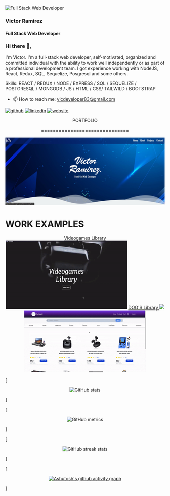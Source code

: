 ![Full Stack Web Developer](https://media.licdn.com/dms/image/C5616AQHkJICN_Fy4RA/profile-displaybackgroundimage-shrink_350_1400/0/1609756950664?e=1677110400&v=beta&t=eKlbSAdgzR4XCeGa-v4_k1lmm9xE4JtXPgreFJPWCNs)
### Victor Ramirez
#### Full Stack Web Developer

### Hi there 👋, 




I'm Victor. I'm a full-stack web developer, self-motivated, organized and committed individual with the ability to work well independently or as part of a professional development team.
I got experience working with NodeJS, React, Redux, SQL, Sequelize, Posgresql and some others. 

Skills:  REACT / REDUX / NODE / EXPRESS / SQL / SEQUELIZE / POSTGRESQL / MONGODB / JS / HTML / CSS/ TAILWILD / BOOTSTRAP 



- 📫 How to reach me: vicdeveloper83@gmail.com 


[<img src='https://cdn.jsdelivr.net/npm/simple-icons@3.0.1/icons/github.svg' alt='github' height='40'>](https://github.com/bukaro8)  [<img src='https://cdn.jsdelivr.net/npm/simple-icons@3.0.1/icons/linkedin.svg' alt='linkedin' height='40'>](https://www.linkedin.com/in/https://www.linkedin.com/in/victor-ramirez-developer//)  [<img src='https://cdn.jsdelivr.net/npm/simple-icons@3.0.1/icons/icloud.svg' alt='website' height='40'>](https://portfolio-eight-sandy-56.vercel.app/)  
<p align=center>
 PORTFOLIO
</p>
<p align=center>
==============================
 </p>
<a href='https://portfolio-eight-sandy-56.vercel.app/'>
<p align=center>
<img  src='https://github.com/bukaro8/bukaro8/blob/main/Screenshot%202022-12-19%20192804.jpg'  width=512/>
 </p>
</a>

WORK EXAMPLES
==============================
<p align=center>
<span align=left>
 <a href='front-videogamest.vercel.app'>
 Videogames Library
 </a>
 <br>
<img src='https://github.com/bukaro8/bukaro8/blob/main/videogm.gif' width='384'/>
</span>
<span align=right>
 <span align=center>
 <a href='dogs-deploy-two.vercel.app'>
 DOG'S Library
 </a>
<img src='https://github.com/bukaro8/bukaro8/blob/main/pero.gif' width='384'/>
</span>
 <span align=center>
<img src='https://github.com/bukaro8/bukaro8/blob/main/ezgif.com-gif-maker.gif' width='384'/>
</span>
</p>


[<p align=center> ![GitHub stats](https://github-readme-stats.vercel.app/api?username=bukaro8&show_icons=true)</p>]



[<p align=center>![GitHub metrics](https://metrics.lecoq.io/bukaro8)</p>]

[<p align=center>![GitHub streak stats](https://streak-stats.demolab.com/?user=bukaro8) </p>]

[<p align=center>[![Ashutosh's github activity graph](https://github-readme-activity-graph.cyclic.app/graph?username=bukaro8&theme=react)](https://github.com/ashutosh00710/github-readme-activity-graph)</p>]

